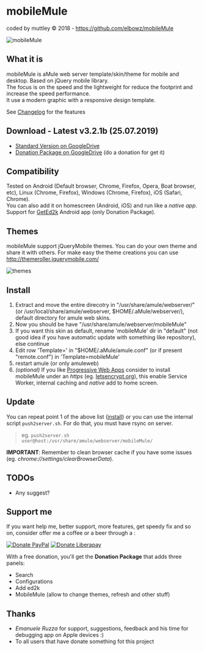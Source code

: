 mobileMule 
==========
coded by muttley © 2018 - https://github.com/elbowz/mobileMule

![mobileMule](http://i.imgur.com/JZByzIj.jpg)

What it is
----------
mobileMule is aMule web server template/skin/theme for mobile and desktop. Based on jQuery mobile library.  
The focus is on the speed and the lightweight for reduce the footprint and increase the speed performance.  
It use a modern graphic with a responsive design template.

See [Changelog](CHANGELOG.md) for the features

Download - Latest v3.2.1b (25.07.2019)
--------------------------------------
 * [Standard Version on GoogleDrive](https://drive.google.com/folderview?id=0BzaXzhTPJkC7WFFIM09uYm4zSk0&usp=sharing#list)
 * [Donation Package on GoogleDrive](https://drive.google.com/folderview?id=0BzaXzhTPJkC7SnpOVG11OF9ITlE&usp=sharing) (do a donation for get it)

Compatibility
-------------
Tested on Android (Default browser, Chrome, Firefox, Opera, Boat browser, etc), Linux (Chrome, Firefox), Windows (Chrome, Firefox), iOS (Safari, Chrome).  
You can also add it on homescreen (Android, iOS) and run like a *native app*.  
Support for [GetEd2k](https://play.google.com/store/apps/details?id=org.anacletus.geted2k) Android app (only Donation Package).

Themes
------
mobileMule support jQueryMobile themes. You can do your own theme and share it with others. For make easy the theme creations you can use http://themeroller.jquerymobile.com/

![themes](http://i.imgur.com/AJQ2p0D.jpg)

Install
-------
1. Extract and move the entire direcotry in "/usr/share/amule/webserver/" (or /usr/local/share/amule/webserver, $HOME/.aMule/webserver/), default directory for amule web skins.
2. Now you should be have "/usr/share/amule/webserver/mobileMule"
3. If you want this skin as default, rename 'mobileMule' dir in "default" (not good idea if you have automatic update with something like repository), else continue 
4. Edit row 'Template=' in "$HOME/.aMule/amule.conf" (or if present "remote.conf") in 'Template=mobileMule'
5. restart amule (or only amuleweb)
6. *(optional)* If you like [Progressive Web Apps](https://developers.google.com/web/progressive-web-apps/) consider to install mobileMule under an *https* (eg. [letsencrypt.org](https://letsencrypt.org/)), this enable Service Worker, internal caching and *native* add to home screen.

Update
------
You can repeat point 1 of the above list ([install](#install)) or you can use the internal script ```push2server.sh```. For do that, you must have rsync on server.


> eg. ```push2server.sh user@host:/usr/share/amule/webserver/mobileMule/```

**IMPORTANT**: Remember to clean browser cache if you have some issues (eg. *chrome://settings/clearBrowserData*).

TODOs
-----
 * Any suggest? 

Support me
----------
If you want help me, better support, more features, get speedy fix and so on, consider offer me a coffee or a beer through a :

[![Donate PayPal](https://img.shields.io/badge/donate-paypal-green.svg?logo=paypal&style=for-the-badge)](https://www.paypal.me/EmanuelePalombo)
[![Donate Liberapay](https://img.shields.io/badge/donate-liberapay-green.svg?logo=liberapay&style=for-the-badge)](https://liberapay.com/Emanuele/donate)

With a free donation, you'll get the **Donation Package** that adds three panels:

* Search
* Configurations
* Add ed2k
* MobileMule (allow to change themes, refresh and other stuff)

Thanks
------

* *Emanuele Ruzza* for support, suggestions, feedback and his time for debugging app on Apple devices :)
* To all users that have donate something fot this project 